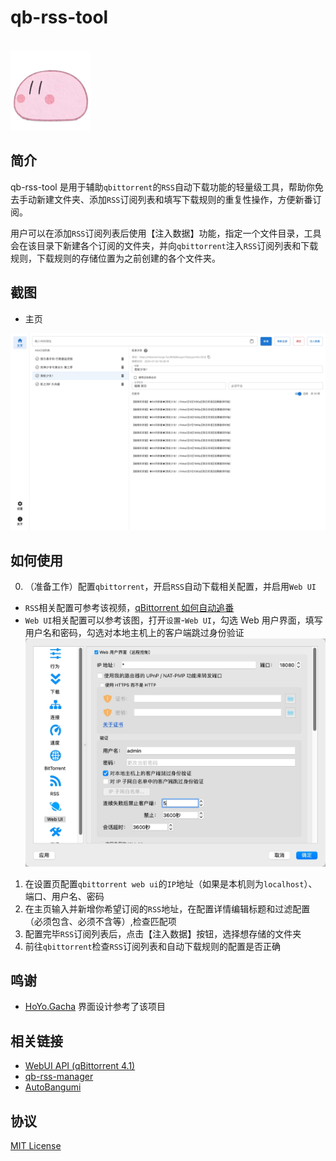 # qb-rss-tool

<br/><img src="src-tauri/icons/icon.png" style="width:128px;" />

## 简介

qb-rss-tool 是用于辅助`qbittorrent`的`RSS`自动下载功能的轻量级工具，帮助你免去手动新建文件夹、添加`RSS`订阅列表和填写下载规则的重复性操作，方便新番订阅。

用户可以在添加`RSS`订阅列表后使用【注入数据】功能，指定一个文件目录，工具会在该目录下新建各个订阅的文件夹，并向`qbittorrent`注入`RSS`订阅列表和下载规则，下载规则的存储位置为之前创建的各个文件夹。

## 截图

- 主页

![index](screenshots/index.jpg)

## 如何使用

0. （准备工作）配置`qbittorrent`，开启`RSS`自动下载相关配置，并启用`Web UI`

- `RSS`相关配置可参考该视频，[qBittorrent 如何自动追番](https://www.bilibili.com/video/BV1Bx4y1V7M4)
- `Web UI`相关配置可以参考该图，打开`设置`-`Web UI`，勾选 Web 用户界面，填写用户名和密码，勾选对本地主机上的客户端跳过身份验证
  ![qb-webui-config](src/views/about/webui-config.jpg)

1. 在设置页配置`qbittorrent web ui`的`IP`地址（如果是本机则为`localhost`）、端口、用户名、密码
2. 在主页输入并新增你希望订阅的`RSS`地址，在配置详情编辑标题和过滤配置（必须包含、必须不含等）,检查匹配项
3. 配置完毕`RSS`订阅列表后，点击【注入数据】按钮，选择想存储的文件夹
4. 前往`qbittorrent`检查`RSS`订阅列表和自动下载规则的配置是否正确

## 鸣谢

- [HoYo.Gacha](https://github.com/lgou2w/HoYo.Gacha) 界面设计参考了该项目

## 相关链接

- [WebUI API (qBittorrent 4.1)](<https://github.com/qbittorrent/qBittorrent/wiki/WebUI-API-(qBittorrent-4.1)>)
- [qb-rss-manager](https://github.com/Nriver/qb-rss-manager)
- [AutoBangumi](https://github.com/EstrellaXD/Auto_Bangumi)

## 协议

[MIT License](./LICENSE)
